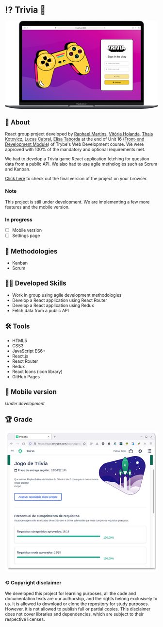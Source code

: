 # :interrobang: Trivia :brain:

![Desktop preview](./imgs/preview.png)

## :page_with_curl: About

React group project developed by [Raphael Martins](https://www.linkedin.com/in/raphaelameidamartins/), [Vitória Holanda](https://www.linkedin.com/in/vit%C3%B3ria-holanda-500a32215/), [Thais Kotovicz](https://www.linkedin.com/in/thaiskotovicz/), [Lucas Cabral](https://www.linkedin.com/in/lucas-cabral-0a2678221/), [Elisa Taborda](https://www.linkedin.com/in/elisa-taborda-62b0b6221/) at the end of Unit 16 ([Front-end Development Module](https://github.com/raphaelalmeidamartins/trybe_exercicios/tree/main/2_Desenvolvimento-Front-end)) of Trybe's Web Development course. We were approved with 100% of the mandatory and optional requirements met.

We had to develop a Trivia game React application fetching for question data from a public API. We also had to use agile methologies such as Scrum and Kanban.

[Click here](https://raphaelalmeidamartins.github.io/trivia/) to check out the final version of the project on your browser.

### Note

This project is still under development. We are implementing a few more features and the mobile version.

### In progress

- [ ] Mobile version
- [ ] Settings page

## :memo: Methodologies

* Kanban
* Scrum

## :man_technologist: Developed Skills

* Work in group using agile development methodologies
* Develop a React application using React Router
* Develop a React application using Redux
* Fetch data from a public API

## :hammer_and_wrench: Tools

* HTML5
* CSS3
* JavaScript ES6+
* React.js
* React Router
* Redux
* React Icons (icon library)
* GitHub Pages

## :iphone: Mobile version

_Under development_

## :trophy: Grade

![My grade of the project - Minha nota no projeto](./imgs/nota.png)

### :copyright: Copyright disclaimer

We developed this project for learning purposes, all the code and documentation texts are our authorship, and the rights belong exclusively to us. It is allowed to download or clone the repository for study purposes. However, it is not allowed to publish full or partial copies. This disclaimer does not cover libraries and dependencies, which are subject to their respective licenses.
